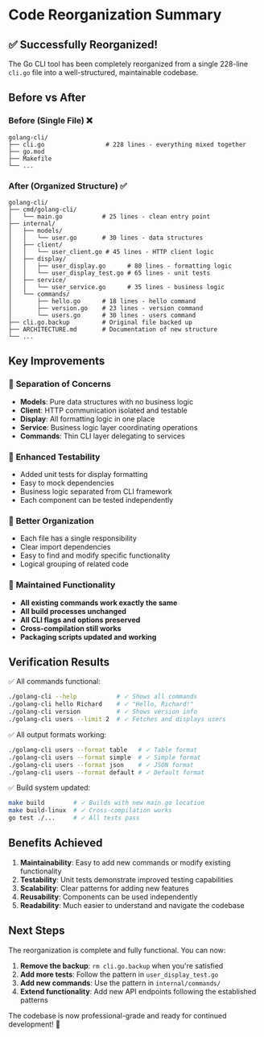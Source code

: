 # Code Reorganization Summary

## ✅ **Successfully Reorganized!**

The Go CLI tool has been completely reorganized from a single 228-line `cli.go` file into a well-structured, maintainable codebase.

## **Before vs After**

### **Before (Single File)** ❌
```
golang-cli/
├── cli.go                 # 228 lines - everything mixed together
├── go.mod
├── Makefile
└── ...
```

### **After (Organized Structure)** ✅
```
golang-cli/
├── cmd/golang-cli/
│   └── main.go           # 25 lines - clean entry point
├── internal/
│   ├── models/
│   │   └── user.go       # 30 lines - data structures
│   ├── client/
│   │   └── user_client.go # 45 lines - HTTP client logic
│   ├── display/
│   │   ├── user_display.go      # 80 lines - formatting logic
│   │   └── user_display_test.go # 65 lines - unit tests
│   ├── service/
│   │   └── user_service.go      # 35 lines - business logic
│   └── commands/
│       ├── hello.go      # 18 lines - hello command
│       ├── version.go    # 23 lines - version command
│       └── users.go      # 30 lines - users command
├── cli.go.backup         # Original file backed up
├── ARCHITECTURE.md       # Documentation of new structure
└── ...
```

## **Key Improvements**

### 🎯 **Separation of Concerns**
- **Models**: Pure data structures with no business logic
- **Client**: HTTP communication isolated and testable
- **Display**: All formatting logic in one place
- **Service**: Business logic layer coordinating operations
- **Commands**: Thin CLI layer delegating to services

### 🧪 **Enhanced Testability**
- Added unit tests for display formatting
- Easy to mock dependencies
- Business logic separated from CLI framework
- Each component can be tested independently

### 📁 **Better Organization**
- Each file has a single responsibility
- Clear import dependencies
- Easy to find and modify specific functionality
- Logical grouping of related code

### 🔧 **Maintained Functionality**
- **All existing commands work exactly the same**
- **All build processes unchanged**
- **All CLI flags and options preserved**
- **Cross-compilation still works**
- **Packaging scripts updated and working**

## **Verification Results**

✅ All commands functional:
```bash
./golang-cli --help           # ✓ Shows all commands
./golang-cli hello Richard    # ✓ "Hello, Richard!"
./golang-cli version          # ✓ Shows version info
./golang-cli users --limit 2  # ✓ Fetches and displays users
```

✅ All output formats working:
```bash
./golang-cli users --format table   # ✓ Table format
./golang-cli users --format simple  # ✓ Simple format
./golang-cli users --format json    # ✓ JSON format
./golang-cli users --format default # ✓ Default format
```

✅ Build system updated:
```bash
make build        # ✓ Builds with new main.go location
make build-linux  # ✓ Cross-compilation works
go test ./...     # ✓ All tests pass
```

## **Benefits Achieved**

1. **Maintainability**: Easy to add new commands or modify existing functionality
2. **Testability**: Unit tests demonstrate improved testing capabilities
3. **Scalability**: Clear patterns for adding new features
4. **Reusability**: Components can be used independently
5. **Readability**: Much easier to understand and navigate the codebase

## **Next Steps**

The reorganization is complete and fully functional. You can now:

1. **Remove the backup**: `rm cli.go.backup` when you're satisfied
2. **Add more tests**: Follow the pattern in `user_display_test.go`
3. **Add new commands**: Use the pattern in `internal/commands/`
4. **Extend functionality**: Add new API endpoints following the established patterns

The codebase is now professional-grade and ready for continued development! 🚀
